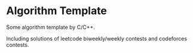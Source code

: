 # Algorithm Template

Some algorithm template by C/C++.

Including solutions of leetcode biweekly/weekly contests and codeforces contests.
